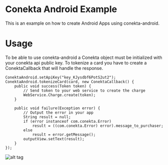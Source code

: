 # Conekta Android Example

This is an example on how to create Android Apps using conekta-android.

# Usage
To be able to use conekta-android a Conekta object must be initialized with your conekta api public key.
To tokenize a card you have to create a ConektaCallback that will handle the response.
```
ConektaAndroid.setApiKey("key_KJysdbf6PotS2ut2");
ConektaAndroid.tokenizeCard(card, new ConektaCallback() {
    public void success(Token token) {
        // Send token to your web service to create the charge
        WebService.Charge.create(token);
    }

    public void failure(Exception error) {
        // Output the error in your app
        String result = null;
        if (error instanceof com.conekta.Error)
            result = ((com.conekta.Error) error).message_to_purchaser;
        else
            result = error.getMessage();
        outputView.setText(result);
    }
});
```
![alt tag](https://raw.githubusercontent.com/conekta/conekta-android/master/readme_files/screen.png?token=AAg1lvVJXYuvYIqmOaIpM0ZW_tMJrM95ks5VCiLhwA%3D%3D)